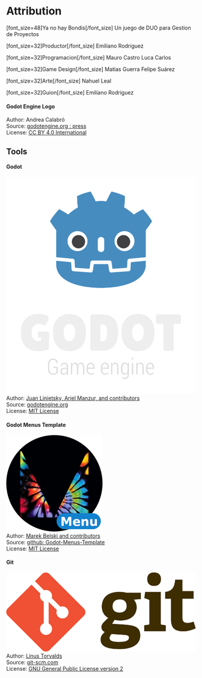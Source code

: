 # Attribution
[font_size=48]Ya no hay Bondis[/font_size]
Un juego de DUO para Gestion de Proyectos


[font_size=32]Productor[/font_size]
Emiliano Rodriguez 

[font_size=32]Programacion[/font_size]
Mauro Castro 
Luca Carlos

[font_size=32]Game Design[/font_size]
Matias Guerra
Felipe Suárez 

[font_size=32]Arte[/font_size]
Nahuel Leal
  
[font_size=32]Guion[/font_size]
Emiliano Rodriguez


#### Godot Engine Logo
Author: Andrea Calabró  
Source: [godotengine.org : press](https://godotengine.org/press/)  
License: [CC BY 4.0 International](https://github.com/godotengine/godot/blob/master/LOGO_LICENSE.txt) 

## Tools
#### Godot
![Godot Engine Logo](/addons/maaacks_menus_template/examples/assets/godot_engine_logo/logo_vertical_color_dark.png)  
Author: [Juan Linietsky, Ariel Manzur, and contributors](https://godotengine.org/contact)  
Source: [godotengine.org](https://godotengine.org/)  
License: [MIT License](https://github.com/godotengine/godot/blob/master/LICENSE.txt) 

#### Godot Menus Template
![Maaack Plugin Icon](/addons/maaacks_menus_template/examples/assets/icon.png)  
Author: [Marek Belski and contributors](https://github.com/Maaack/Godot-Menus-Template/graphs/contributors)  
Source: [github: Godot-Menus-Template](https://github.com/Maaack/Godot-Menus-Template)  
License: [MIT License](LICENSE.txt)  

#### Git
![Git Logo](/addons/maaacks_menus_template/examples/assets/git_logo/Git-Logo-2Color.png)  
Author: [Linus Torvalds](https://github.com/torvalds)  
Source: [git-scm.com](https://git-scm.com/downloads)  
License: [GNU General Public License version 2](https://opensource.org/licenses/GPL-2.0)
